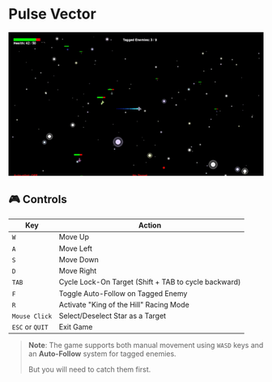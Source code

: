 # Pulse Vector

![Gameplay Preview](pulse_vector.gif)

## 🎮 **Controls**
| **Key**         | **Action**                            |
|-----------------|---------------------------------------|
| `W`             | Move Up                              |
| `A`             | Move Left                            |
| `S`             | Move Down                            |
| `D`             | Move Right                           |
| `TAB`           | Cycle Lock-On Target (Shift + TAB to cycle backward) |
| `F`             | Toggle Auto-Follow on Tagged Enemy   |
| `R`             | Activate "King of the Hill" Racing Mode |
| `Mouse Click`   | Select/Deselect Star as a Target     |
| `ESC` or `QUIT` | Exit Game                            |

> **Note**: The game supports both manual movement using `WASD` keys and an **Auto-Follow** system for tagged enemies.
> 
> But you will need to catch them first.
